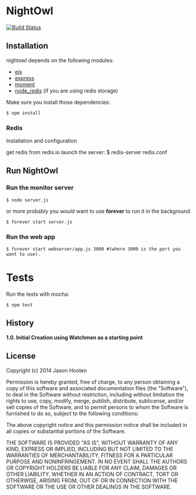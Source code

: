 # NightOwl

[![Build Status](https://travis-ci.org/jasonHooten/NightOwl.svg)](http://travis-ci.org/jasonhooten/nightowl)

## Installation

nightowl depends on the following modules:

- [ejs](https://github.com/visionmedia/ejs)
- [express](https://github.com/visionmedia/express)
- [moment](http://momentjs.com/)
- [node_redis](https://github.com/mranney/node_redis)  (if you are using redis storage)

Make sure you install those dependencies:

    $ npm install


### Redis

Installation and configuration

get redis from redis.io
launch the server:
    $ redis-server redis.conf


## Run NightOwl

### Run the monitor server

    $ node server.js

or more probably you would want to use **forever** to run it in the background

    $ forever start server.js

### Run the web app

    $ forever start webserver/app.js 3000 #(where 3000 is the port you want to use).

# Tests

Run the tests with mocha:

    $ npm test


## History

**1.0. Initial Creation using Watchmen as a starting point**


## License

Copyright (c) 2014 Jason Hooten

Permission is hereby granted, free of charge, to any person
obtaining a copy of this software and associated documentation
files (the "Software"), to deal in the Software without
restriction, including without limitation the rights to use,
copy, modify, merge, publish, distribute, sublicense, and/or sell
copies of the Software, and to permit persons to whom the
Software is furnished to do so, subject to the following
conditions:

The above copyright notice and this permission notice shall be
included in all copies or substantial portions of the Software.

THE SOFTWARE IS PROVIDED "AS IS", WITHOUT WARRANTY OF ANY KIND,
EXPRESS OR IMPLIED, INCLUDING BUT NOT LIMITED TO THE WARRANTIES
OF MERCHANTABILITY, FITNESS FOR A PARTICULAR PURPOSE AND
NONINFRINGEMENT. IN NO EVENT SHALL THE AUTHORS OR COPYRIGHT
HOLDERS BE LIABLE FOR ANY CLAIM, DAMAGES OR OTHER LIABILITY,
WHETHER IN AN ACTION OF CONTRACT, TORT OR OTHERWISE, ARISING
FROM, OUT OF OR IN CONNECTION WITH THE SOFTWARE OR THE USE OR
OTHER DEALINGS IN THE SOFTWARE.

